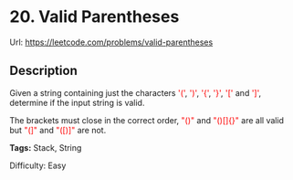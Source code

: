 # 20. Valid Parentheses
Url: <https://leetcode.com/problems/valid-parentheses>

## Description
Given a string containing just the characters <font color='red'>'('</font>, <font color='red'>')'</font>, <font color='red'>'{'</font>, <font color='red'>'}'</font>, <font color='red'>'['</font> and <font color='red'>']'</font>, determine if the input string is valid.

The brackets must close in the correct order, <font color='red'>"()"</font> and <font color='red'>"()[]{}"</font> are all valid but <font color='red'>"(]"</font> and <font color='red'>"([)]"</font> are not.

**Tags:** Stack, String

Difficulty: Easy